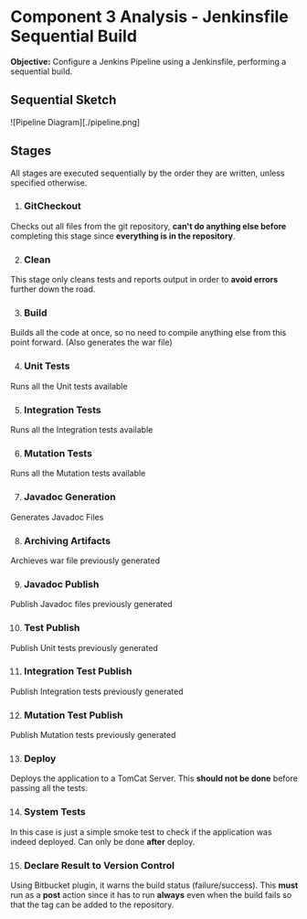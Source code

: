 # Component 3 Analysis - Jenkinsfile Sequential Build

**Objective:** Configure a Jenkins Pipeline using a Jenkinsfile, performing a sequential build.

## Sequential Sketch

![Pipeline Diagram][./pipeline.png]

## Stages

All stages are executed sequentially by the order they are written, unless specified otherwise.

1. ### GitCheckout

Checks out all files from the git repository, **can't do anything else before** completing this stage since **everything is in the repository**.

2. ### Clean

This stage only cleans tests and reports output in order to **avoid errors** further down the road.

3. ### Build

Builds all the code at once, so no need to compile anything else from this point forward. (Also generates the war file)

4. ### Unit Tests

Runs all the Unit tests available

5. ### Integration Tests

Runs all the Integration tests available

6. ### Mutation Tests

Runs all the Mutation tests available

7. ### Javadoc Generation

Generates Javadoc Files

8. ### Archiving Artifacts

Archieves war file previously generated

9. ### Javadoc Publish

Publish Javadoc files previously generated

10. ### Test Publish

Publish Unit tests previously generated

11. ### Integration Test Publish

Publish Integration tests previously generated

12. ### Mutation Test Publish

Publish Mutation tests previously generated

13. ### Deploy

Deploys the application to a TomCat Server.
This **should not be done** before passing all the tests.

14. ### System Tests

In this case is just a simple smoke test to check if the application was indeed deployed.
Can only be done **after** deploy.

15. ### Declare Result to Version Control

Using Bitbucket plugin, it warns the build status (failure/success).
This **must** run as a **post** action since it has to run **always** even when the build fails so that the tag can be added to the repository.